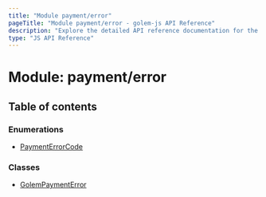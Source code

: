 ```yaml
---
title: "Module payment/error"
pageTitle: "Module payment/error - golem-js API Reference"
description: "Explore the detailed API reference documentation for the Module payment/error within the golem-js SDK for the Golem Network."
type: "JS API Reference"
---
```

# Module: payment/error

## Table of contents

### Enumerations

- [PaymentErrorCode](../enums/payment_error.PaymentErrorCode)

### Classes

- [GolemPaymentError](../classes/payment_error.GolemPaymentError)
